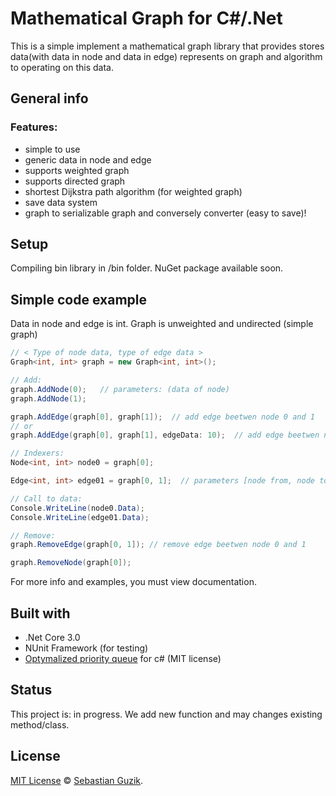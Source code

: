 # Mathematical Graph for C#/.Net
This is a simple implement a mathematical graph library that provides stores data(with data in node and data in edge) represents on graph and algorithm to operating on this data.

## General info
### Features:
- simple to use
- generic data in node and edge
- supports weighted graph
- supports directed graph
- shortest Dijkstra path algorithm (for weighted graph)
- save data system
- graph to serializable graph and conversely converter (easy to save)!

## Setup
Compiling bin library in /bin folder. NuGet package available soon.

## Simple code example
Data in node and edge is int. Graph is unweighted and undirected (simple graph)
```C#
// < Type of node data, type of edge data >
Graph<int, int> graph = new Graph<int, int>();

// Add:
graph.AddNode(0);   // parameters: (data of node)
graph.AddNode(1);

graph.AddEdge(graph[0], graph[1]);  // add edge beetwen node 0 and 1
// or
graph.AddEdge(graph[0], graph[1], edgeData: 10);  // add edge beetwen node 0 and 1, and data in edge = 10

// Indexers:
Node<int, int> node0 = graph[0];

Edge<int, int> edge01 = graph[0, 1];  // parameters [node from, node to]

// Call to data:
Console.WriteLine(node0.Data);
Console.WriteLine(edge01.Data);

// Remove:
graph.RemoveEdge(graph[0, 1]); // remove edge beetwen node 0 and 1

graph.RemoveNode(graph[0]);
```
For more info and examples, you must view documentation.

## Built with
- .Net Core 3.0
- NUnit Framework (for testing)
- [Optymalized priority queue](https://github.com/BlueRaja/High-Speed-Priority-Queue-for-C-Sharp) for c# (MIT license)

## Status
This project is: in progress. We add new function and may changes existing method/class.

## License
[MIT License](https://github.com/Guzik1/.Net_MathGraph/blob/master/LICENSE) © [Sebastian Guzik](https://github.com/Guzik1).
